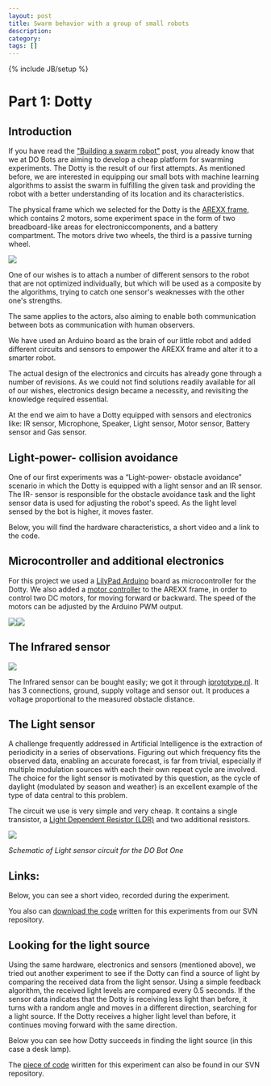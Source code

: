 ```yaml
---
layout: post
title: Swarm behavior with a group of small robots
description: 
category: 
tags: []
---
```

{% include JB/setup %}

#  Part 1: Dotty

##  Introduction

If you have read the ["Building a swarm robot"](http://www.dobots.nl/blog/-/blogs/building-a-swarm-bot) post, you
already know that we at DO Bots are aiming to develop a cheap platform for
swarming experiments. The Dotty is the result of our first attempts. As
mentioned before, we are interested in equipping our small bots with machine
learning algorithms to assist the swarm in fulfilling the given task and
providing the robot with a better understanding of its location and its
characteristics.

The physical frame which we selected for the Dotty is the [AREXX frame](http://www.arexx.com/arexx.php?cmd=goto&cparam=p_robot_chassis), which
contains 2 motors, some experiment space in the form of two breadboard-like
areas for electroniccomponents, and a battery compartment. The motors drive
two wheels, the third is a passive turning wheel.

![](http://www.arexx.com/data/images/dp/robo_chassis.jpg)

One of our wishes is to attach a number of different sensors to the robot that
are not optimized individually, but which will be used as a composite by the
algorithms, trying to catch one sensor's weaknesses with the other one's
strengths.

The same applies to the actors, also aiming to enable both communication
between bots as communication with human observers.

We have used an Arduino board as the brain of our little robot and added
different circuits and sensors to empower the AREXX frame and alter it to a
smarter robot.

The actual design of the electronics and circuits has already gone through a
number of revisions. As we could not find solutions readily available for all
of our wishes, electronics design became a necessity, and revisiting the
knowledge required essential.

At the end we aim to have a Dotty equipped with sensors and electronics
like: IR sensor, Microphone, Speaker, Light sensor, Motor sensor, Battery
sensor and Gas sensor.

##  Light-power- collision avoidance

One of our first experiments was a “Light-power- obstacle avoidance” scenario
in which the Dotty is equipped with a light sensor and an IR sensor. The IR-
sensor is responsible for the obstacle avoidance task and the light sensor
data is used for adjusting the robot's speed. As the light level sensed by the
bot is higher, it moves faster.

Below, you will find the hardware characteristics, a short video and a link to
the code.

##  Microcontroller and additional electronics

For this project we used a [LilyPad Arduino](http://arduino.cc/en/Main/ArduinoBoardLilyPad) board as
microcontroller for the Dotty. We also added a [motor controller](http://www.sparkfun.com/products/9457) to the AREXX frame, in
order to control two DC motors, for moving forward or backward. The speed of
the motors can be adjusted by the Arduino PWM output.

![](\[$dl-reference=/groups/10157/portlets/20/file-entries/23526/1.0.xml$\])![](\[$dl-reference=/groups/10157/portlets/20/file-entries/23539/1.0.xml$\])

##  The Infrared sensor

![](\[$dl-reference=/groups/10157/portlets/20/file-entries/23554/1.0.xml$\])

The Infrared sensor can be bought easily; we got it through
[iprototype.nl](http://iprototype.nl/products/components/sensors/ir-sensor-4-30). It has 3 connections, ground, supply voltage and sensor out. It
produces a voltage proportional to the measured obstacle distance.

##  The Light sensor

A challenge frequently addressed in Artificial Intelligence is the extraction
of periodicity in a series of observations. Figuring out which frequency fits
the observed data, enabling an accurate forecast, is far from trivial,
especially if multiple modulation sources with each their own repeat cycle are
involved. The choice for the light sensor is motivated by this question, as
the cycle of daylight (modulated by season and weather) is an excellent
example of the type of data central to this problem.

The circuit we use is very simple and very cheap. It contains a single
transistor, a [Light Dependent Resistor (LDR)](http://iprototype.nl/products/components/sensors/ldr) and two
additional resistors.

![](\[$dl-reference=/groups/10157/portlets/20/file-entries/23462/1.0.xml$\])

_Schematic of Light sensor circuit for the DO Bot One_

##  Links:

Below, you can see a short video, recorded during the experiment.

You also can [download the code](http://dev.almende.com/svn/coquetry/avoidance/light_powered_obstacle_avoidance_LED.ino) written for this experiments from our SVN
repository.

##  Looking for the light source

Using the same hardware, electronics and sensors (mentioned above), we tried
out another experiment to see if the Dotty can find a source of light by
comparing the received data from the light sensor. Using a simple feedback
algorithm, the received light levels are compared every 0.5 seconds. If the
sensor data indicates that the Dotty is receiving less light than before, it
turns with a random angle and moves in a different direction, searching for a
light source. If the Dotty receives a higher light level than before, it
continues moving forward with the same direction.

Below you can see how Dotty succeeds in finding the light source (in this
case a desk lamp).

The [piece of code](http://dev.almende.com/svn/coquetry/Head2light.ino)
wiritten for this experiment can also be found in our SVN repository.


